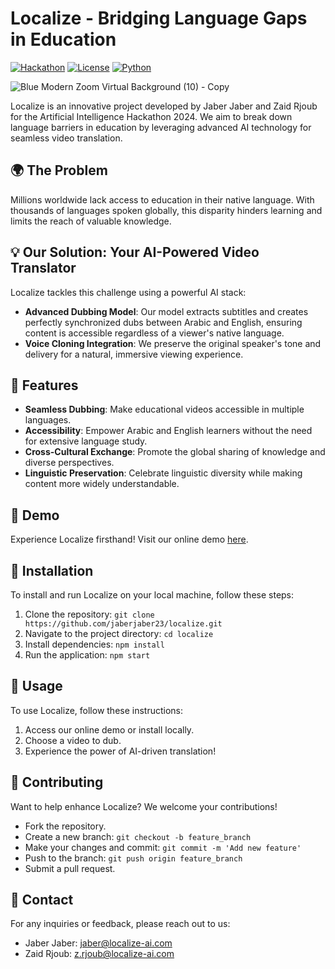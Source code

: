 # Localize - Bridging Language Gaps in Education


[![Hackathon](https://img.shields.io/badge/Artificial%20Intelligence%20Hackathon-2024-blueviolet)](https://www.zincaihackathon.com/)
[![License](https://img.shields.io/badge/license-MIT-green)](LICENSE)
[![Python](https://img.shields.io/badge/python-3.8%2B-blue)](https://www.python.org/downloads/)

![Blue Modern Zoom Virtual Background (10) - Copy](https://github.com/jaberjaber23/localize/assets/103749727/73677bc1-d1d8-42d9-b3f9-3b6e01768cd2)

Localize is an innovative project developed by Jaber Jaber and Zaid Rjoub for the Artificial Intelligence Hackathon 2024. We aim to break down language barriers in education by leveraging advanced AI technology for seamless video translation.


## 🌍 The Problem
Millions worldwide lack access to education in their native language. With thousands of languages spoken globally, this disparity hinders learning and limits the reach of valuable knowledge.

## 💡 Our Solution: Your AI-Powered Video Translator
Localize tackles this challenge using a powerful AI stack:

- **Advanced Dubbing Model**: Our model extracts subtitles and creates perfectly synchronized dubs between Arabic and English, ensuring content is accessible regardless of a viewer's native language.
- **Voice Cloning Integration**: We preserve the original speaker's tone and delivery for a natural, immersive viewing experience.

## 🚀 Features
- **Seamless Dubbing**: Make educational videos accessible in multiple languages.
- **Accessibility**: Empower Arabic and English learners without the need for extensive language study.
- **Cross-Cultural Exchange**: Promote the global sharing of knowledge and diverse perspectives.
- **Linguistic Preservation**: Celebrate linguistic diversity while making content more widely understandable.

## 🎥 Demo
Experience Localize firsthand! Visit our online demo [here](link_to_demo).
<!-- Replace "link_to_demo" with the URL to your online demo -->

## 🔧 Installation
To install and run Localize on your local machine, follow these steps:

1. Clone the repository: `git clone https://github.com/jaberjaber23/localize.git`
2. Navigate to the project directory: `cd localize`
3. Install dependencies: `npm install`
4. Run the application: `npm start`

## 📝 Usage
To use Localize, follow these instructions:

1. Access our online demo or install locally.
2. Choose a video to dub.
3. Experience the power of AI-driven translation!

## 🤝 Contributing
Want to help enhance Localize? We welcome your contributions!

- Fork the repository.
- Create a new branch: `git checkout -b feature_branch`
- Make your changes and commit: `git commit -m 'Add new feature'`
- Push to the branch: `git push origin feature_branch`
- Submit a pull request.

## 📧 Contact
For any inquiries or feedback, please reach out to us:

- Jaber Jaber: jaber@localize-ai.com
- Zaid Rjoub: z.rjoub@localize-ai.com
